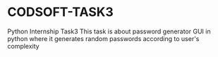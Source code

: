 # CODSOFT-TASK3
Python Internship Task3
This task is about password generator GUI in python where it generates random passwords according to user's complexity
